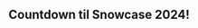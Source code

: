 
## Countdown til Snowcase 2024!

<script src="{{ site.baseurl }}/js/bundle.js"></script>

<script>
var timerId =
    countdown(
        function (ts) {
            document.getElementById('countdown-til-snowcase').innerHTML = ts.toHTML("strong");
        },
        new Date(2024,2,9),
        countdown.DAYS | countdown.HOURS | countdown.MINUTES | countdown.SECONDS);

// later on this timer may be stopped
// window.clearInterval(timerId);
</script>

